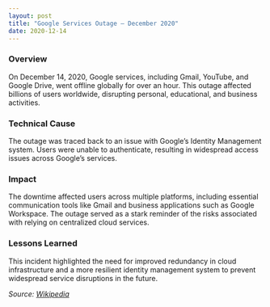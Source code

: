 ```yaml
---
layout: post
title: "Google Services Outage – December 2020"
date: 2020-12-14
---
```


### Overview
On December 14, 2020, Google services, including Gmail, YouTube, and Google Drive, went offline globally for over an hour. This outage affected billions of users worldwide, disrupting personal, educational, and business activities.

### Technical Cause
The outage was traced back to an issue with Google’s Identity Management system. Users were unable to authenticate, resulting in widespread access issues across Google’s services.

### Impact
The downtime affected users across multiple platforms, including essential communication tools like Gmail and business applications such as Google Workspace. The outage served as a stark reminder of the risks associated with relying on centralized cloud services.

### Lessons Learned
This incident highlighted the need for improved redundancy in cloud infrastructure and a more resilient identity management system to prevent widespread service disruptions in the future.

_Source: [Wikipedia](https://en.wikipedia.org/wiki/Google_services_outages)_
